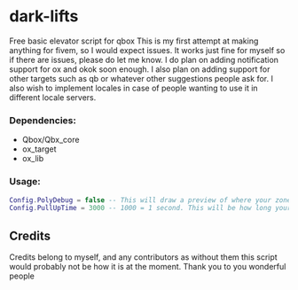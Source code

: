# dark-lifts
Free basic elevator script for qbox
This is my first attempt at making anything for fivem, so I would expect issues. It works just fine for myself so if there are issues, please do let me know.
I do plan on adding notification support for ox and okok soon enough. I also plan on adding support for other targets such as qb or whatever other suggestions people ask for.
I also wish to implement locales in case of people wanting to use it in different locale servers.

### Dependencies:
 - Qbox/Qbx_core
 - ox_target
 - ox_lib

### Usage:
```lua
Config.PolyDebug = false -- This will draw a preview of where your zones are when set to true
Config.PullUpTime = 3000 -- 1000 = 1 second. This will be how long your screen stays black for while transitioning. Recommend 3000 or higher
```
 ## Credits
 Credits belong to myself, and any contributors as without them this script would probably not be how it is at the moment. Thank you to you wonderful people
